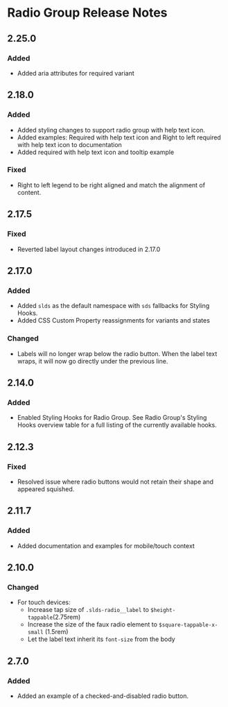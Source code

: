 <!-- Release notes authoring guidelines: http://keepachangelog.com/ -->

# Radio Group Release Notes

<!-- ## [Unreleased] -->

## 2.25.0

### Added
- Added aria attributes for required variant


## 2.18.0

### Added

- Added styling changes to support radio group with help text icon.
- Added examples: Required with help text icon and Right to left required with help text icon to documentation
- Added required with help text icon and tooltip example

### Fixed

- Right to left legend to be right aligned and match the alignment of content.

## 2.17.5

### Fixed
- Reverted label layout changes introduced in 2.17.0

## 2.17.0

### Added

- Added `slds` as the default namespace with `sds` fallbacks for Styling Hooks.
- Added CSS Custom Property reassignments for variants and states

### Changed

- Labels will no longer wrap below the radio button. When the label text wraps, it will now go directly under the previous line.

## 2.14.0

### Added

- Enabled Styling Hooks for Radio Group. See Radio Group's Styling Hooks overview table for a full listing of the currently available hooks.

## 2.12.3

### Fixed

- Resolved issue where radio buttons would not retain their shape and appeared squished.

## 2.11.7

### Added

- Added documentation and examples for mobile/touch context

## 2.10.0

### Changed

- For touch devices:
  - Increase tap size of `.slds-radio__label` to `$height-tappable`(2.75rem)
  - Increase the size of the faux radio element to `$square-tappable-x-small` (1.5rem)
  - Let the label text inherit its `font-size` from the body

## 2.7.0

### Added

- Added an example of a checked-and-disabled radio button.
